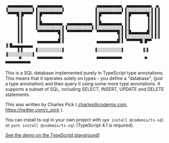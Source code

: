 ```
 ▄▄▄▄▄▄▄▄▄▄▄  ▄▄▄▄▄▄▄▄▄▄▄               ▄▄▄▄▄▄▄▄▄▄▄  ▄▄▄▄▄▄▄▄▄▄▄  ▄
▐░░░░░░░░░░░▌▐░░░░░░░░░░░▌             ▐░░░░░░░░░░░▌▐░░░░░░░░░░░▌▐░▌
 ▀▀▀▀█░█▀▀▀▀ ▐░█▀▀▀▀▀▀▀▀▀              ▐░█▀▀▀▀▀▀▀▀▀ ▐░█▀▀▀▀▀▀▀█░▌▐░▌
     ▐░▌     ▐░▌                       ▐░▌          ▐░▌       ▐░▌▐░▌
     ▐░▌     ▐░█▄▄▄▄▄▄▄▄▄  ▄▄▄▄▄▄▄▄▄▄▄ ▐░█▄▄▄▄▄▄▄▄▄ ▐░▌       ▐░▌▐░▌
     ▐░▌     ▐░░░░░░░░░░░▌▐░░░░░░░░░░░▌▐░░░░░░░░░░░▌▐░▌       ▐░▌▐░▌
     ▐░▌      ▀▀▀▀▀▀▀▀▀█░▌ ▀▀▀▀▀▀▀▀▀▀▀  ▀▀▀▀▀▀▀▀▀█░▌▐░█▄▄▄▄▄▄▄█░▌▐░▌
     ▐░▌               ▐░▌                       ▐░▌▐░░░░░░░░░░░▌▐░▌
     ▐░▌      ▄▄▄▄▄▄▄▄▄█░▌              ▄▄▄▄▄▄▄▄▄█░▌ ▀▀▀▀▀▀█░█▀▀ ▐░█▄▄▄▄▄▄▄▄▄
     ▐░▌     ▐░░░░░░░░░░░▌             ▐░░░░░░░░░░░▌        ▐░▌  ▐░░░░░░░░░░░▌
      ▀       ▀▀▀▀▀▀▀▀▀▀▀               ▀▀▀▀▀▀▀▀▀▀▀          ▀    ▀▀▀▀▀▀▀▀▀▀▀
```

This is a SQL database implemented purely in TypeScript type annotations.
This means that it operates solely on types - you define a "database",
(just a type annotation) and then query it using some more type annotations.
It supports a subset of SQL, including SELECT, INSERT, UPDATE and DELETE statements.

This was written by Charles Pick ( charles@codemix.com, https://twitter.com/c_pick ).

You can install ts-sql in your own project with `npm install @codemix/ts-sql` or
`yarn install @codemix/ts-sql` (TypeScript 4.1 is required).

[See the demo on the TypeScript playground!](https://www.typescriptlang.org/play?ts=4.1.0-dev.20200919#code/PQKhCgAIUgDeo0oENJVvcyKMa3-B2OaWx6pikgCaSCJpHfQzYDGktjjThnrb9LPDfJpUiAA0jEjAEaQ0J4kdWmzFnLgsXj5MtVMHD8tDnubLjhfSbOnm+3Xgu3pZTETIbH8gwX3Xolj1m78fPx0QcGCKjo+nkYEauLaonHqiXHatBLEacw2-jEm9n75yl7BId5IhoXOGAlF1egJWqquZDnu0aVVKp3FMQE8QlGxnEnJdaNiJnJ4EyKU8LCUlAAqABYAlgDOkFuQAIaQAMoAigAykAAmewAuewBGe5sApjsAtgAOADZPr08AdtcnhdIO8AK4AJyenwAnjs-pBltD3k9DgBjcHrd7XSDXJEvPZ-P4Ae1u13WRL+mwAdCsNttfgTttdVjcdtiicjwTcnttNkTvjDIBScXjtgBaSDQomgy5PABm6z++MgACIrrcHs8VQAaSgACgAVqDNtiDrjkftCSSbuS-gBKS3A5n-SAAR1BT3BsPW2ONioA5pA+b9IK8iZCRRaCcTSbbqZQAJLYzag97vcPXbYHFN3Z7suVHM7auGoz6gi4Bo4AUVOVYAwstiwmAHKHKsAJUbkAAqgAFAAiAEFllXHZB+zWqyOg6Sfv9MzSfLTdu9wUSDU9UdjPusAG48-bY1bXa7vTYALmAwH9PtWoLuVNRRNewCfFx+6wAHsBM2LNq7PiWHw1l2AB3R5IFAjETxdO5YTrFlwW+bZe3WVEAGtID1SBUUQ5CAAE3w-T9H2fYtj1PC8r2uUCfUBcFSJfVEAH13jQzC7UXGBKAATWlHCCThE09k+T4cU2P8ALhSVpXBIVQPhVd103bFaOZOA-neV4hNuUTIEIol31eL8fwk-9PlgIVwXmaE9nBeFFWEvSDKMkzf3Myy9URZE0QxLFIAAFipABGHZtkhd11khC5OKAmAvMxc9IFWIl9zk1LPRxVYXnNfEd0eA87ihIlQJxIkgyeHLssgSEU0+TMhQLKUITdD0MR5O04uAcAeqvSAAGIe02PZ-SeXrgEgAAxKKTUgl53wVJUsvmm4zRZVSngAcgjf0iUra5yqK1rPWhSsRr2RzrhpJ9KWTdYPj5SlIAAXkgABvKAQSeDlviSgBtT6sDenYLiS4LiwVcETWbPZfiSlUACE7OuHVIE+R5rhhuHVUOe6zwpVGtgQ9ZPlBnFwQ9SAAF9dXwYH1jJgAmCGZsx2Gnnh04tj2VH0eh9n4dxh6CeLImNlJpLrgpl4acB96QaSgBmFmobZ7GVQAWRGm8nl5jGsY5nG8cewnNmJiXycp2W6YVwKVf59WtfBUa9Ydw2VSF-G-lN82yblETnmp2m8HpsmAFZ7bV92AAln09V2o8F42RbC32kv9z5A+tkPbYANkjg34Y1ilrl234vQTwvVQRiFKR98W-YDmXg6B22AHYC4F1UAHVsvR73iz5xOceM50ofrknG8z5u5dDpKAA5O-V5sSc+FLjV1wf9a7lUADVBNj0FAQH1OG8l6Wg9n22AE4l-d5soRNre3aL0EAQALwni2patlv5YZsGAAGO+8NewYj+KiTEIlK470OOhRUSpwRfynlnYOABdYOXw9ioh5P9K+fxYGrgDAqKEwIqzfF+ACOy0JUYlUQQmMmwVgFhUHFuPchsf4zxtgQ5eoJSxPDspAXsJVMq9n7ijYsdDPQMKSvnFhbD9zn1-vgneVY0r+khC6ZYnouQ4NoQpaRZMAqi02KwskijLZcJzjw92xdiRchJvo+hZNF7yPMYbDOqCVHq2WJo9egciQFljuCNcSDJEGPBDIyA4M3HsKUVY1uNjQHo2hBo6UfwLhOMMUlW+sSLGcMvlgDB4Aqb7G2DdE0ABucaCI6RhWWnCH06wRKQDSpsW0jUhQtXVPcAqNJcrjgRruUKr1cqBKDMnSk1TwB9VOE8a4m1tiLSdNVGx2xxnIh+i8NSqwGlD0gDYo2wtvY0j6t3F4G8GmwGOG1aElkBkHUgE8T8m4j4vHdJ6dYPJRbYluOhA8BwTinBmRND5XoymQEhrNAZ7w7Ls3osWAkwIDg9M1PiJk1Vng3QuKciazYSRVVZCJMSQLID-OhKBcMFwswRj7L2DsdZBxtn6XiSAVYAAaIzIA3JOgAHk+h7ScDZIWswNlNdsAB5DWX0tmQG7tHDso4h5iteptT2j1No6k+v2IZwVwAAD5pmzPmYskVGSGlQtNOa-ZazOnEoabhSekIHLwmdBM45mxwADI5YzF63Lbn8qwIK2swrLUG2flHcVUqZVfBePKxVp9J5+s4VqrAOrhkGqNRNOZCylmKhWfiC4oJ6rbFAilQOtqio3nhDsyAGsvWso5YrP1PKvSBpxkK5YPhJqSulZs2NcqFXtlHGLJNr1PEvEHM2fsIrVZitOAmAA0qOTaGsACkmrg7pr1YampObTVPhCSpBp5pyqKjrSTfxW1tg2KpEcRUOD9h6VyjSl491XhH3uN8aS3kUTokxOyCEILLirTRfU99n67jfoOkSYsfIsq7DBbCSE1xa5ZgOU8UqqK+kNotOm31r1W3QnbSqPsQ5pz9u-W2LtYb2Z+tXZe6UzxNqDoTQzP189U2DIzbu4D+7ynZQwllVkslICpnVNs8M-yLg9W9eygKLaA3BvrF2mAPbo2UbjUOkdwJXqceLPh3jxrc37AuMijDpVcJwq3J6RF-oLqurqShtD+wLMgY1DhgZ6bm2EYDQKlsbZOyQBbMsCVMaqNThBn64KMTaMhlVb4ok0JNoRpVZAVdqI6xlkhClxNpM-UTq4-hzNsnG3srDopvlynhVqd7eFrTCa4svAS2uZLqNvNGYmt2P4coMxv25DCYsoEXhKiBGVWU3xAQIla3WzL2WxpeaGQp3zfKBUTlrNOdTfbvoDvjcO2dbt6OJeS5AKdM7lV0dVRrObEItpFaGYrEruGXgctzpVttAq2whpo6KujW36usf26O-L46m73d3AFJ7ZyXiokEnsMzdaiRVSJKVvDQyKsrY+0GgLHYu0hbC5p6sXb2OvRi3fejxctqpcu+lw479oSbHRuhXLwPdOQrB1upbT25Nt3e8Rz7naQbk-+4TvbI6zYNwK03U706DuRoXcu9L67N3avR1D7NJqswI8p6a5Yew0p-Ge9xt7mP+dYE2jjoL+OQToxwdsajByaeayRwAHV1-rz0J8pGRLZ2TvJzXLEpdV7uMO6vIAACk9qUgAISQH45AUappn3VSwXbp9FJAy1rdba8ZzooryUQfGI3HLr585I19lTjvfjFk5I9KkTWa+ejrxdkMIvbcHhbM2DsEeJUtgB0yr6UNhQSubDb7BPIqTe4YX62vFIqQM3Bzu6ZMywDgBgM9Dfm+t-b537vvf++D+H6Pwftfp+Kh1GUFWWXErJpsvZYODWvZayHGLIcZYg4gs3+C4-2sGsr-v+WATBHzPzXxemP3AIgMgKgKPzX26lRxeAYXnHWBIXBF5TFWeWPmpRnHAUDFehNBwP1T9Q+iwFynhkQIBGQK+SQWqSwCSUgANmqSpmmQGQ1h+CKnBCrE-FXB5HaQpHbQlTuA3C3CeU-EwN5ClkrDwIkL+H9GDjAQ5E9FxBELEOwMkNUJkINSIM+lINVFYNeHYM4O4M2F4O9hoKFEEJUiSgEKEOuDMKUk5FxCSnkIcOhEYOYNZWbFBHLjQi5nohEl5X3jLBeAwP+CwL+C8PYL9XCP0M9EINemIMjHvi8M+VRF8M9GgTMN3BEg9CSkCI9DcKN0OGkP9DSK5E+ACOyOCNENCPEJwL9XwIDDiPem0LxEFmKNKIyM+iyKCNyMqIKIGQRiJH5AET+A6PKLyKqJULuCGO+EElemmOGIJCaISJ0MRhmJGLGJVEyMqN6KCIKKN08NEjGKIMSPhkOM+E2MqVaR2IOWLTEiYPgMgARkVGoQlU5BuHDD9RVGehVEgAAB9VRo8fj-jVQFcqwtijdniCEvRDDaoTD205k5RsQQiMlthYSeCOlXp0TjDbRg43j0iDo5IUSsCoTXj3jCS-VSSvR8SuRCTg52x1h-RjxlCai2UuC4TMS2SjCTDND4iWjkR4YqToRsSTCISsBvgkSkpETbDPoFDaTwwrDyTwwzCMQmTrgkoGS1T9iBlTgiQbxYdPgaSPi5JXoVQztfiASVQJV2wLTVQAAyO020lUP4v4iEnUvUtCESEU20BE+UZE6o1Erkjk4ULE9kjEikPEpUokgMrA3U-UkSI0ik16OMz0w0qM+kxk5k4ktEsMnEkMoM8Mw3ZY-k92FMg070gmMwiU9UuPP0swuU40xUgk5Uz6VU48DUzMmUh4o3aaUhQ4ZESBFA9tQ4WSR9bM4Ld8CglAkEvQgw3Mkwv1cgskFA4OQcfKbYccpcygzKV6LclA3k5okg1o1UXs0mfszcbc6gz6PkCEHBJKEc28p4MwkSZpC8U7dc7U1lPXKDFEAcy84c0cyY1kvcqgxcyc5cqg1c9clkwMkCnco4QCg8lY48lUb874c8wcqgsUoMQC+8wC589cpKNc18z8i0QcHE-0P4Sha4Csv4dtRdJ4WETc8Cy8sCpAlcz6CYmCrA2iv1WipCks+Gci9pSi6i2i7C8lJKBi1wrom4iY0il7eczEz6AEssr0pSvggkaEYsNStM5s8ERFP4aEfVFSp4l4mEjSuirS4sIUxM8MQy4y0y2cz0firAAEuC6yNyo4don0dIwCLyzw7w1I3yso0ywYxY0YkKkSUy84sY9wi0BMQkT0SPRUDC-8z6SaNcbScctC38i8ocrSpo3KtKgqoy-VYOXuT0ICwM3i0M7k20ASo8gU1URKxBFKv4EqrCswuULKpKTK58MwstKqpKSqyEBSiPKPTq+C1q5Kyav8lA+Kl4Q4KEFSIo7kai9tU8rA8craqa1Awqv6NBP1Xa+aqg3lA64pLAfq7KmM7YYq06z0c6sqv1e6-Ks6wq4Odqjc26ia1Kh68EQ6v1dqvaw6iq7KCMcc2qgsvMv4PEuUOUPMbim9CI+C6I9g4OLmUeJG24mIk0nG9gxq04nGFarcNawEai7CkhUmN8razYbq3qqaLKswg0KPN8r6kEw6wa8Gw2Uap82U+GvMKwgW+ZKs+6H0KUsWrsxa4LSkRQsmucAEdtXK9An6homQv1ayziyo76lQyEeHCkQUYSxkqi+cWip67Sy0YywG16LSwm1YxK54cEa4eWimswjUb4KuZW9mbYoIt8iYumkpaW7sd4CTF2+cJWr9J4FWlQtW3A9Q2QrW327Go20S02yy6207Cik2gEWi0Gz6Xm7GqG-i4spq92YO0O2cV27QyOz2mu722S323Yj0AOrAIayEEa7m8a-sFawEMOxWz6L2kMcc2O+o4osGqqwuyyviyyu2lC7uybFESu+cbC92qOruQevm1u7mjuqq8avu7EZ6Uy5a74UmpegEUyh2uWs+64Uy8u7kfe0y+e+ZRe9a+caWtRbI++6+9tHVbG-sUDAqc28qz6fFd8bGh+po0B6qrA4+1a6+z6AAfjZW6NBHvpJudu-p1WLCgZMqwCSigexsvqdofqwCQY-rLG5CIYwdfsVqwfoMMieFwcgHwYYexrvt7vgdIeQc-sBHYZfvJvDroZwc+hYbAfHKfo4ZoZvq4fIdQcBAkf4YVuuF5SEYYaYaSiVDSnfpQcodluIe-tVz-oAeeCAeDgIc3L0eoYEfPsgdYYscdqsaUd5UVDlEyg3tFh60yhTuzszCYaQYSPwD+kXWknJXGR1TQSkuxo3rlnwCQaofbBKnbRMA3uxtCYLF-qQZ1T+g3qOo0aeDSj-mUG8eos9RMCYcICSiycXTQTMKwCphEYwy0cePicSYHsjuxr1ouANthC0rzqwGKfnB1tZM6e6czpEp8dzrQQPIBiwFYOdieCSZ7D+FtGWCJESvoixTJD4JiffM+HbAES6b+BhF5WErYO+CrABHak2BObTBhAGYBGufud8f1XKcgCYeAawCpC+dyvABqceLXL2YOe6d5WWGWJqiBaOdhCCZCcYvGWWAiYRCCaOu7O9R0d4ZDq-qkZ-oRiMY8xMY+pAbsZ+r4Ygb9XMeJYxckeseUc+hcbcbrur1pc8bkiec2GDjpbkl5oNUQcPIIGhfPTScGQReCZyoZbGmUCQb4YSdAmuZ2cIBSfHMFYycGWybFdycadszlYIFZcKc4C5bKa1cqYRiRdqepgac0c9CDspaeGldlawFytXKzpKY6YhcNqdbTvqopD6blW5sJr+kSvfE-BhalALFyoRdke5DNtyv9YyWeQwR9aqsIPHM4TlkletelZBcjpjcDfjdZdeaSmjYDbjfGqldaawGlcdfGedfHJGchbGeNrEvTqmaaLmdGn9t5QrbGbOaeAuYkJ5Bua+GhFZZOfdYeZed4xYM9Dbe1pBeLG7BbanYWc+mBn5fhEFfhcicVdhYLG7EgElaReYcReqbNYndZUHFuaHdHczBHarcGZdf1rraecmZLsgFXbJW3frdToeYRdZYPfHKfcssWY8uceZcgGko+bwA5cgAmM+leaQZmc4Gkt1awFiqirEnHK4qQfCL0iSk4NLHLAWc4KlmwWuAmIqKCPKtuNEleaKTljyaaZRcbVEN0VI8qJBaKuxtQ78P8r3ao544LexvCtmMiu45A9cbkgmL8eg8qIaa7XHMCpSLGLE8ykk55Zg7wYRHAZ8tE6g9U64fU8PYtfBG0Z4aeAUf3uxdxd6XxbKrMaJZUPM-gdsbEZ+sc6xag-cbhHE4TchCk4CbwDfaVYRmFaibFa1cyZ7ptZKmuYVZ+qC946yZycM-ydsx88YcNZVeqdNfqY06M+loUdtczZ-OLF5qaOmnqk9G6wWkVCBHbX8+zeeWDbhcjvDbRZ7cA8Ldjc-HjdK+xpTcICQbfmq6VBkwqYRCzaLe67MPqd42Lza9gdPqxcMfEeMYWYJZQ-s9ZIW8ceooPPJZUO24s6Ze89pvZdA+urO+86+su8yl5pu7kglWFuuHu7j0lu5aQeutC5-L2qA5YqHKg4fPBBwQg6wGA6g+IseHeZ5cB7HLi4-Z1VTami+Wpuxr+hOreseuA5VBABVEo6x5x5eamYG6R4q-BF5t5TrH5BPuuESrBGuEK7oYu9+spEo9K52aIuMO7cK61auuR+pWQ7wCI5Y9psWeUHK-onJ8p9EhUlp6PgZ4RmLCZ6+tZ+5pB+MFO557wFbaXYv26xWbWYBCbxUh9M18IFOf0POcua+Wub+j+gh+2DtPjoM2NZh6eDQXd5o+ME98IG97wF9-zY1c8uS7SnAHo8tceKl+p9l-p+i8s5W7xbW9s4yqys+tZoPM+9Fe+-+vbTB9A9d4g9z+8-t5Mqk9d9Sfh4RkR-ZvHOBv+sOp2aQcj5Ui+pUYV5Vdd9zfXOLGV-Z-b8AqJ7wDD6D6H+lqb63Bb+W9c9W9MbaZ-PvcOcFF6cuvfNfOxtjtT8cmxtr4x4BubZemXcC4-bDaSjH5j9Ahb7oejeqeLHt+79Zv1UY4tFP+lYv5xfj+s8T+MuLE7ft7X7HuZ6GaBlt+mFT0IdTiKfRteHbEqJAEd7+da2goQ-iGwAEQoheJHdqvb15RfUkW+qBFjsywHHsLGbVOajvyK7oVs+hfTKMDUAp48-uZ1KDugPXIvMPG3nNnhK2Z5l8t2SAhHiYA+6sxyESjCVOCHOKi9jAqArcFtQRjQgDYIgkwOL09Dk9TenAU-u1SBCDgQkewaEJNHDAZtFBygLJlQMfLL8L8+AMQdcAYGvlMBrNbAQLyKAVtdBnAe3vYPwBq8L8+rYwS4PyDmDHg9g33s4M15D8MuRnT6FTBMo9QjcygqPKoPUGaDtBiTdqrlXn6jMl+d-RUL-2Hr-9cqnbXKmkNVrFFwBQMP6L2Ca4Fh4hLXJKHLEgE7NMhJUHZrAL+jh5Bw0kLwZsARalCfyhQtBDlwIB1D38P6SOvbwRbVDQIXQrAEw0f6KViO4gvnpIOkEOskepCA2E0QP7BMBWR-MofMNJjR1WS67LNseyQZX80EaPPngbHVZGdqY0taaKrH4HUVBBwg3KvkPG5z8a2rrHpkZXr6xNHh3wP6JtG+AyFmQm0I6uOUAQN8+OvfaNoAgH65c7i79ZjmgKjwYD2qTRdqoQySrghgB-5V6iANQLAcPqE5dinQNA7F8XmvHX-iP0eJyDwQVXeUDVwuDscXq2NfZg+2OZ-QoO0cA5sWC+bz5QOeuEmGgik5sj4c2NIbtSJG6I8KRVIxaLVx5GfAA+f0AURcA5FfNxRsbSUbSOlE4CGmnNckSTAl7c1SBTwYsIYTK46jKuKomkXVzlgNcg2qwpAcf24YUNAQUbCbl13jZGi+u0sEEZ1xza99hRqo6btziY6TDrgIvOYadxX4FRNgL7K0cUM+Fu8ko9XFYWuw-a00EWtNP9j9XR5YjlOckfPiCMZEXBpWW1fUVaPjau8b+65HkJ7zJF1NxqAAcXmQTFJB0lKAaBGLBIdwxzwSMX6k+jStsa2HMSEg3rGscgiTYxiryjw5lh3wLY4sP2Mo7tj7elY5hp9Gkrl8kB0rHltKyCaMUB+UlRiquPGQLjSmJIisZsC3HQgdxgfaWvmMLF89pxGwhUR2MXGvQtq2NZyhwUA7HdMoEqF7r2G5ZcNrxJUIsUOMbHQhmxnbb8Y+MjFNhaBj1XsJR0PHqN7xhDGCagSg5wSeWwEyoqOOIydtew5Y18pWPNYpdjO-zTnhbyi4yteUYY-+rcGNGkJABWBTMf+Quo8sV2k3GMTRL2A-syJP5DNtRNWgljCCXQskUbnN68TEmtNbGkxNKpW142nEhdvM3bR68KQqzdZkbzYTbN8AYky3n2ztYEB-OgTdiTaPGQpi8EsgvnqeMm6AiMxfPH7tZTxFTkCRRfRgb4LwBINHBRQIfjYJlqBt9x6TVaAlwElWTg+noLVn80IAjC3msHAMRaAjaOjAOnbN0YfS8pxSngulM2olK4JMMASqUoUhlJKiGispplVKW+PymtiuS2U+0XIyeDAdMp7wSqalK45+U7xRo4qW1yE4bE0OLUoqSlLa4KcMQwVUTnVIanzdtOzU4aSZwdFPA8pCUgqRVOnrvBBO5lYUh+KwBQdpSL3N4i901LHg-xvHN4tjW+IqhEeuU5aVWHdABwZBVUyNrNPKnSkPBWAVKWVO-6dlPeAfA6eORVBAljpHw06dCSkEkhzpqDTOFdKem3SdKfpB6ddPimes6KnbHadcDel0dIAH0n6iqDBI-S3J0M6actK5j-JQZbXZ6bWSRJQywZsMu8QjKRn4AAhuXYiZNOql5SLpIMjaZAEpl+ppSDIzshuM7LY1pSiPfroP3ZzTwGmE6emdyCFL4oaKTM65izLZlYl2pZ06Wb6SRIZk1SmhZNh6K4YToGmnCMWYCCFJ4yFmss16X6i1jXBcIRRHAobN5TGy1Sp7WKW13Sngz5pdVXmR6XLKrSvOmUDaZ+Ie7vBtpXMqTqjJUJmlp0mMmRo7PdkiQzsBM0zkTPukC8yZwZOGXNMpk7N3pi0z6daXDm8dUpula0rHKmnxzIZicwmc7LTk+9kZQQ2mU0zm6mddKMc22ceCaIcyNZHobmWqXdHtyPhAsjTtrL7lNw9ZaUqOYaXbA2y-SL0u2ezL9JdzxWvHAWR2U7lty55SDBeULOeBDzSpzspKVyVfFsEXKnsqDt+N9lCI9pSDMLJwPGTrjfpbXWqSVD+gSp42wHOCQH2rkhSSJdcqaXfPKk7zDCyE-EY9Sg6LCeWWwwMoK2vlYzNxJwqucRKIm1zUWpnJqWUW6n1SFpnHO4scSw53F35Q8jqQSCU7DS0F45PBSJ2am6dKiUnAziJIQVTTLZAYAhXNN-lcEtOVsrqeQoo5qcZONc8Pp-Oqn9SfCXUwha7Pk7JEBpSndhR6EoVcKcFjxVKXHyn4J8Z+WAQ4FpykYHlUpFnOhocHtkvBewF0cEKs2sIqReURQ54UyKhbOFFCoExig5T5F+pTFP1W2lwwMmvtMI56XsH9AhEIsPFwUcKXgGEmXijcqzbrNQkmhvwNJfwZSXRXnZ+pd245LSrxz1B2R-QSUbsA6GeiEFdwe0YEGSIGRRLVJhvKGMbz4IxLXowS-6WEogRbNIlyzEpUmx+p6hPoySpKFBwTDgB0lmS7JTyzaXcKP5AybST2yt79tPovbK5oQz8I-leU8AixWuBcLtitKfI9RUMoYnbAkw6RSZWhKk4OLdaLw19pYqdrWKLaCyxHpAPyUG8NmxSuinoqiiGKLCW4ExeOxgUh9el0tPRUUrpGvRPoby54BZ1Bao8Ae19ZgZlH2YmgjqCDOWL4nugdseQiM7GptEqQsYkG+9JcfgEhWvBoVJoepSoU2iIrvKUjd+SirwB5dHi3yxRhtT+WfKsApKw7t-T+UAlSVVDX5YQXpV2RngJLWlcyqESsqzOkXJla8u5U0qsWFKr5QKvQZZY9gG8OkeOTeVkh-Cgq6ltmPvFssvZckJnvQNZpArOW3NTVSjKe46rMaPoF5jyz+jyqnGYYpXhqrS7FhHuCNeZDpUlqUccVF4oISSu5WYiMRDwuTj9VgAAASN6AD0AqlIB8fq8HuuSpiWR9hkdH7sB3z7QSAFqBIkYSq9UqFfV-qvPoGsgAhrCRYaiNbGOjUoTeUsahyRBUeqJrzwA9P-nUUjVZ8SBwHNFex2JHlraCdM11UUu27irJVoLT6GUuxqwAK8wqLNSd2OHsxNgpSf7IOuBWAJw1e7CoYu15RvQqa1KJwtyuklUEuYJoKicOt+CRjSkjvUlddQ7UmN617YQBI8peWtrngB69GJ2qWH2siQ-yZZu-AWZ-LxyLI9NY+R1UnqwVEK+9f8HWBPqO2p61HptCZQs5QO7YXxZ6N-WPqFmEGrFayTfXOTXyn6xmJCIID+Meqz4AtlGvIEFqy+jvWOjQPjUnNoKBGvIQ-xgFcqil7VQ9bBsZi+8aZBAeMZhteDYaa1WYmNYBUo2EaKNe67lTRuvUmMT1iE4lUblJUCaJVR629dNihUvrvVnebvOHl7yj4J1ckDeqUhHyZq013nE9eGsR6kqMpQG19VB0MKfrINxPP+ZDRnpsC3oLNRyP9BmpojiBWY0le6qHIb1KORozoZRtJW81aNILDEOirg0MbA+vfN+Rp183c1-N9a0FoQVgF2bKQ-0ToReqeB+bBNz6z1YFqlU-UcViPYGG3UNgkKlOnCIScjJi3wbAysAMXFpqg6809NxPAzYB167GbQOpmlVazIhHhdd5Vm2GZr38YFakokAo0buqo3PADV1wfzcJv8GhblAjG6me9AG1PF1i+CrqSVpG2krxt0WrLbFpS2bb0tHygettoq1YFYAC6DWAmC7SqaOt9WrGaswfX-rYNRmn6ohu9mS0zNaGrhuNr8ky1AQo0cEHQpkJHjieb0HcKPCShqS-tAO-0KePG3ea+NRSm1XmEm3BQQt4WwWWjvjGg7xakAMUMFHW3crEd8yaLbuiwBiaCdT3Ynfv3tZHbe1N+SaA7iu26bFgHwu7X+oA3Cb-loHQnc93a0QaPt+0p7t9oh2egodQO9De9ECS2qaywu-7cUVPHc64do2slfOG0TghjIBCQkh2xR2BDYFY3DHRLqe5JQp1PmgVdfVV3q7jS7HZfAMmpVm7PQFuzXcKup2ybjt2wXLR8LeiRSC2NO8cvCs2ggjPdYWltWTqKWMqOV3Y+1r2stx45mwoWGrdyLFalIGd2mzKLTWnXgqsAMbBxr8rFbFhSVAHWGeuuUa00mB6WAEXAp4Uh62V1rJlRHs07jlYAZGYcKOCu3qaic8eodfRNKTVartdWiNXLEa3kzmtz2kzVwTgzFFv1hASzT9V4oZ7OAf0dlUKtz1K6C9ycovZuvomeaspxYJ1YSsIBnCm1BAA-RWob1N7pwrexPe3qu1p7+9mexfQqs8756r2tFdfSXpsrLbSFyCkrY6vL3nqq9PKherXspX17vV62KcKOHHUp61Nl+nvVAbS7p6B93Ks2sPpUIva5IbW2OpPoIDT6VCs+rVn9Dc4P7l9RonfQCL31H7iJ5B5tWlCTW9qwDm2OrBfp-IGwEDmewg04085FbVt0sUvU6or19LWUDKgtU7pAPYrcVx+u9fdoA1ybUDrI9ke1ulFgrIAcseUXCvEOUHD9WAVQ77v7G4q-oSCkSMWEUOHsVDBzOFZwj0NcHROJWowxdE+DqtTDgo33ROksMf6lOE6SjsYfKH4BtDcPJATLtF28d9DoigRaJwCNy65RBzI6o7zRqxFbDvI8g-6wLWqGyNBBeI-YcSN1ruNeQ0g383-1bzyZIh1nTBuy2oHU1R8qmFSCu29hw1Oq4w3Psz0FHk5vKCCXBPSNobl1oe4QzoqV1Q6lORR3tSqCu0TEqYQxuAyCuuDp7X2fRrqZJ2-4wqHDkehvZtGGOVEqYKx8YzCqmMmqxpyCuY6zIWMmGqV3Kpo4WSt1hCbd3KusMSijbSbytah3jhId6O7H-C5WzlaSreXzhso7SJ9RcFuPW7BD3KmaYUYeGkrrjokW45zu84syoOfOmdfgFbkz6p6DRvAMUYe1a7Xdr7I+f7N52ob4TnAYOayVspRleOmvMEzcYSn0aoTwKzsp+sVhYGTACMyerDPxNFA-owJ5oyzK2mszXp3-ek1QeMBPGTAQp+fbLN8UCnM9Yp3JjsxFOib-9TskE1TqV0cmzjMhhDetInm87xTKJtE+zpR3Um-ZKGhk3gEJOBl85JJpBlq0H3NH2wVJlrTptpO87+TKJwgIidwPInFBTJnrcnNZP5A-oCpzk5qe5OUy+TixuoCKeUARmKDNBzQ3yylMCn-TmpuE7GblOXGilkJ5KTJvRVqnAyOKx4xoZFVFKAzqpo7e8e5WfGAQ3xh7X8Y649GPjdkL4zyGrMZnRDrJWAHqCu2U9DeAIKmHaEZ1bHc1hQpA4By7PHxEZ8x0FTIv-2rrPQ6+ilcoaWPeqrt8ommBfpJjbH91tk7PvWvlGl7ORm5vsv9TnPba7DhPI462cq3LmDmQalRVdvt6lI1znwbYzOdQL1rSVpxmGryl3OeK+RRhrLUIeI3F8fzperwyfqXNwGVzp2W83AfvODmXzAWqFe+f3nvjyZ35iEZ4f-PcrgOQF9CzgNoMN6rz8OB83AelEbmV1W5kgTuYOYgW7D0pzPQebPLbnSzeRtM5eootZiBjBFuA1tRvMd6vGOa3jvBaQu40o2WWrai8x-N56sLwhrLUSOAuErhLc5RU-acygaxcjpJ-ANKnHIfn4SR8nVXBMEvsX-yal4tf+RfmHstLP1DyoZcPMkCTLGsQgofuTWskR6vA2yxxu6NxrHJj1WLQSsP2pnATRS1fYWTnN3He1hFi4KuZIt2GyLQV5-R1yy27nKO+57lcFZhrHnZNp5vC94YvMnaIrpSV6KsaCLEWPOMVwc2lfhJ1rEr1FyjtaZLNQrJO+qH85RtoqeHaL+F8C3IaIt+oirHobYxVZ9JVWoVSVqS+mYSsNWKFTViES1csrZWwLKa-K3xegPrnBzT+29jnXGvoqRr43BI4fqHNxX1rNFTaw2pYuBXngA1vgpxc6ugdpKBVpa9J2Ku5qLrdFYDuB1GvPAzaknZq471auEq5TQS6DeiaKM+7rr3nSC4+e2Pyj2jSakGwtYgvXntQENwc1DZ2sZGnLsNts-lY7PRWVrQRlG6Bed3ZnMT5R0Diub7M42nzyN+QwTazOlHMb8Noi5UiRt43qb7V9Gy7vCsM3IrdoKm-Dh312gyD7Nom5za6uRXKkvNh8X7rouvtytuRkleAmUZXWVCFAuSM2EIJINR8TlveSJcA56X2tBlpBqmolSVG-VNRyyFrZEVBVxFoHXeOrbgB+rd406i2z9RmM6cbbdtm5ASih0BFHL81ok24e4OSLeOm0Cwx1ZUJWHmpHh4Oy4bDuskDDA49LLocJV9R8Iv4Z5AOWuBigdEnxItDlHKjPI7c7SfcLKCxCrA-bgZFU5+fWk6qIJsJu26mrASKhlGpwCjX6uNtabG7itdsA-3Nvl3YyI8s2tXfa213wN9d02wrZtmt23o7d8e03Y7Y93Y7gZeCwDy8slrUJhI4kSiZUXMVALnvQ236sHA3b5tDdie9ot4sH2nbfdu6jhtrUFqAeRG7y+vaL6b25Y29n6o0P3tvRDgTt+21-fPtvRD7vdxc8rdRHoj3NN9rMSvfa2DhKOtW1Xr6eBpy7eU3whTe2B7wthcsndxWxA--Iv5TsvBkfJg4nuld42LGTaL7eAdbd0GR3QgFB0kmO9khVQnB-9wT3MH2YdR-oYwN1bqrN+DDt4UYMg6gc7uOzI+XqpEegdxtcsdW3gMmpIP8DmvNVJ2iDzmT6JiQutkv146IOcC1zLB2oK5DEY396WHfY5bL3eTNoW2ZR8YCwf6ifunnbIS5O8laOAwOjhW3o40GWDHIjq9LFDKwAF1iFAd6wzwcUFIN3d+QJKFVu0wd3iHqvWo5ry+3jlcdwdljOE7O0XatN422JyYG53Y1AESTw9rADp3J7udR9ggAI-wBkP05i9rAs9d5Qq2wOjFWBzbYoW+msATjwHcg-bGbRnoRDue5J1IfeOqnqyyxhZ1KtsPq87W-2pRqX7SP8AsAaPcFlj1hY-V6m825AD6hzPWwuOBZ3HuWeX7k9bT6HSYtcfRDyOzdR1cY8vvm4xQ8K+W03bcfEZ5zzlwMho-8aIC4W3iie8sGwGlJqFrKa4yaCh33OPluV2ogGEBr7CpzAyT2xwxwIgtK1jROvVDtHMOYYuxYFUJqkxMFJDbYx5YKMdWewANjuLzaLAFeW5PXo1jyu5VYLWbQ9gtL8hzvrBK5ZXbzUlUHsGGzBhdY47apDbq5TWPizn5z6JS8GvUvaXewel+lkZev4Xj5RVl+y7ji48IOIG6dJY4jtf6eDJfAExaF7AEYhEE90lbykUffYq8BomqFSEOQD41wHtP7HVg3hQwoLYmBZ13jQdKa+8lrg8A91HyggqQbr6fK9AYjsZqthyU0ghDsjIRfiZ2fYHK-iyWI48CYc7V2l9SFPIsisch7uht0+ZdXc9-Vxbk2dW5FnYmR2vbkixBvq4RIO4Oi5ebS0iMhaosIMis5oogGTRORXQ31dApK3jxXKsC-zHdMgXoLbl6yk4kNu0Q2UV4HsCjEpNjJBYYdz8C4lsbvgha3CDO9VZjO3eu6cYT9qeB-btgr0BDsAk+jgxPozMT6MrE+jGJPoEcT6PnE+gdxPoi8T6LfH3d7usAZOfd0e+fcnvn3Z759xe+fdXvn3N7593e+fcPusAjMJ95AEZgHvQPb7iDx+4g9fuIPP7iD3+4g8AeIPQHiDyB8gCKxwPisKD9h5g+Kw4PisBD4rCQ+KwUPisND4rAw+KwsPAUcDwFHw8BQYPAUODwFAQ8BQkPAUFDwFDQ8BQMPAULD2HHA9hx8PYcGD2HDg9hwEPYcJD2HBQ9hw0PYcDD2HCw+5xwPucfD7nBg+5w4PucBD7nCQ+5wUPucND7nAw+5wsPbccD23Hw9twYPbcOD23AQ9twkPbcFD23DQ9twMPbcLD-PHA-zx8P88GD-PDg-zwEP88JD-PBQ-zw0P88DD-PCw-XxwP18fD9fBg-Xw4P18BD9fCQ-XwUP18ND9fAw-XwsPTCcD0wnw9MIYPTCOD0wgQ9MIkPTCFD0wjQ9MIMPTCcr0wmDgxZqvwUWr8FHq-BRGvwUZr8FFa-BR2vwUTr8FHK9gfevkHxb7V8Zj1fGYjXxmM18ZitfGY7XxmJ18ZjlecPvXvDyd9q9EeTvjXsjyd9a9UeTvnXuj714Y9PfqvLHp7-V449PfmvPHp7+14E9PfyvIn3r2J+B+1epPwPxr3J+B+telPwPzr2p968afEf1XnT4j-q8GfEfzXkz4j-a8WfEf5Xmz717s9E-avTnon417c9E-WvXnon5178+9eAvDP6ryF4Z-1eIvDP5rzF4Z-teEvDP8ryl969pfBftXrL4L8a95fBfrXor4L869lfg4YH8D2B-w9geYPYHuD2B4Q9gekPYHlD2B7Q9geMPYHrD5B8V8vvQPA3+X0N8t+a+xvlv3X1N8t+G+5v8vhb4e6W9u-Vfq3l35r828u-dfu3l34b8O-y-jvh7072H9V8Xew-mv672H9193ew-hvx74e+e8p-lfb3lP+r8+8p-tfP3lP-r-+8p-jfQPw9yD9L+q-wfpfzX1D9L+5xfm0tB+KIRl3buN3W71HrEYMqQBORQCjAkocb-YhfnCVCBMC6edYFBW-f5v7xwn+G8t32TU4cHoGThHtHRBN5wWEn-ZG6iEEVNYunDUItm-SLdd1DtWaBV2CcLy+Wv5n8i65dTRJf847n-S1mII--txaEgHznH-K7NxUmNtGDC-o6EZFj0bNkLZHynxkm5WFWAMvTb1TXROzEuHnAqYNdFzVAA1YG9sWZUc3nAKHHkyXlIA6AO7NJjBAJuAgAnAguZaRFAJgCAQdAIgC4bKDlQCezeAN45EAqHTWonaceRVlIAagNhVD9UWQuNG0G4EuETQEN1fMmiEF1-soOZiCpgrtBGCmMcWJKBxVpaegOKJGA5RmuMMkBmG5ApLGCHsh4XGQgeElAisAkxsaPRXUD4QVeQvhD9HQJUCpsLiwMD6IP4DEC4DUQNzUCkDgMHlHiOQMICMkCniRRzAk1ysDPcTQP9BtAzwL0DpVG4GsD55EwM+gzAoINBtMoUQNNsQgz3CmNHAz6E4CjcVwIDAPA5QIkw1A0IPSECCJU0iDuQB4yQYJ0QlTSCZCBQIyDdA1QK5VDAzFwvhjAymEP0yg-0CIDKgrwOyDPcOoMpgGgl4CaD8ApAOKJxxHgNZh+AtoIkxareIPsgugl4B6DCVFIIGR7jHtQb17rCYymNj1GFRMdlgTVwQJY2B5i0IsAQBGkDLHYKGkDzceX1OC8ASx0VgLg8p2DgAoG4IIBLHMOAeDCASx1zgXgzgEsc24D4OUAg8ddyLZFaLsDmR9wMSFJxpNYEKhAhdXYMzBEeVNQBDMwRMxBDOhZZw38AwEp3Cc-VeENPE24ZELegu0VIzRCSXZpjJcfJcOk2g+4T4HKhKUJCAuBcsRWFCEBkA51RcjgJ4EWlVUYxzr1R-bYDQNIAFG278E9XkUR5pRNRwQF+dJBnlEwROwxFDYQWOneFOAcULMNfdf3R4F2BJB2lFX8VkNckkoJkMzYSYDUNQUlQ4J1-sUjeOhKdZtY0LMMCQmQlsDlqRaStD-QWwJ1D1QlkPqkzQwWVTUTQ2OjdCBOFSzkh5RfnS4YPQy0NNDmdTgCODpacPBJCdQ74TFcd9O4FyxNoVECTCEwszABE03VlHDwuUaMNIc-ich2f8XgcPB1dowmlzpccwvMKNxw8DN2LDRXBMITC7geMNyMd9XMNm4BkJFxLgUXWp00gj4PwKMN7dPwOk1o+KJj7DZgw-UHCuLc3VsCRAxIPCDQeLsP9JKA0DmYgp1ZZ3t1JwxcLx0HAmcJlo6eEW0XDbAicM3DGg5IOcCwhcACAA)
